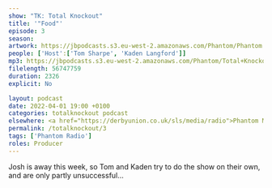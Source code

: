 ```yaml
---
show: "TK: Total Knockout"
title: '"Food"'
episode: 3
season: 
artwork: https://jbpodcasts.s3.eu-west-2.amazonaws.com/Phantom/Phantom.jpg
people: ['Host':['Tom Sharpe', 'Kaden Langford']]
mp3: https://jbpodcasts.s3.eu-west-2.amazonaws.com/Phantom/Total+Knockout/2022-04-01+-+03.mp3
filelength: 56747759
duration: 2326 
explicit: No

layout: podcast
date: 2022-04-01 19:00 +0100
categories: totalknockout podcast
elsewhere: <a href="https://derbyunion.co.uk/sls/media/radio">Phantom Media</a>
permalink: /totalknockout/3
tags: ['Phantom Radio']
roles: Producer
---
```


Josh is away this week, so Tom and Kaden try to do the show on their own, and are only partly unsuccessful...
